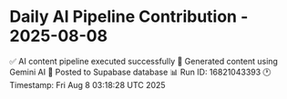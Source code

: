 # Daily AI Pipeline Contribution - 2025-08-08

✅ AI content pipeline executed successfully
🤖 Generated content using Gemini AI
💾 Posted to Supabase database
📊 Run ID: 16821043393
🕐 Timestamp: Fri Aug  8 03:18:28 UTC 2025
